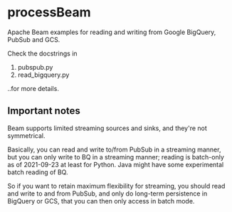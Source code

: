 # processBeam

Apache Beam examples for reading and writing from Google BigQuery, PubSub and GCS.

Check the docstrings in 

1. pubspub.py
2. read_bigquery.py

..for more details.

## Important notes

Beam supports limited streaming sources and sinks, and they're not symmetrical.

Basically, you can read and write to/from PubSub in a streaming manner, but you can only write to BQ in a streaming manner; reading is batch-only as of 2021-09-23 at least for Python. Java might have some experimental batch reading of BQ.

So if you want to retain maximum flexibility for streaming, you should read and write to and from PubSub, and only do long-term persistence in BigQuery or GCS, that you can then only access in batch mode.